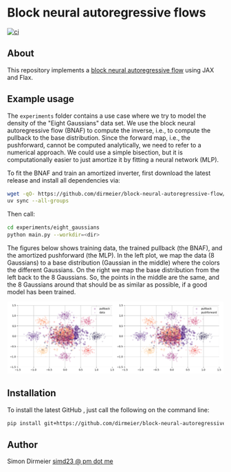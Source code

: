 # Block neural autoregressive flows

[![ci](https://github.com/dirmeier/block-neural-autoregressive-flow/actions/workflows/ci.yaml/badge.svg)](https://github.com/dirmeier/block-neural-autoregressive-flow/actions/workflows/ci.yaml)

## About

This repository implements a [block neural autoregressive flow](https://arxiv.org/abs/1904.04676) using JAX and Flax.

## Example usage

The `experiments` folder contains a use case where we try to model the density of the "Eight Gaussians"
data set. We use the block neural autoregressive flow (BNAF) to compute the inverse, i.e., to compute
the pullback  to the base distribution. Since the forward map, i.e., the pushforward, cannot be
computed analytically, we need to refer to a numerical approach. We could use a simple bisection,
but it is computationally easier to just amortize it by fitting a neural network (MLP).

To fit the BNAF and train an amortized inverter, first download the latest release
and install all dependencies via:

```bash
wget -qO- https://github.com/dirmeier/block-neural-autoregressive-flow/archive/refs/tags/<TAG>>.tar.gz | tar zxvf -
uv sync --all-groups
```

Then call:

```bash
cd experiments/eight_gaussians
python main.py --workdir=<dir>
```

The figures below shows training data, the trained pullback (the BNAF), and the amortized
pushforward (the MLP). In the left plot, we map the data (8 Gaussians) to a base distribution (Gaussian in the middle) where the colors the different Gaussians.
On the right we map the base distribution from the left back to the 8 Gaussians. So, the points in the middle are the same,
and the 8 Gaussians around that should be as similar as possible, if a good model has been trained.

<div align="center">
  <img src="experiments/eight_gaussians/figures/samples.png" width="600">
</div>

## Installation

To install the latest GitHub <RELEASE>, just call the following on the
command line:

```bash
pip install git+https://github.com/dirmeier/block-neural-autoregressive-flow@<TAG>
```

## Author

Simon Dirmeier <a href="mailto:simd23@pm.me">simd23 @ pm dot me</a>
